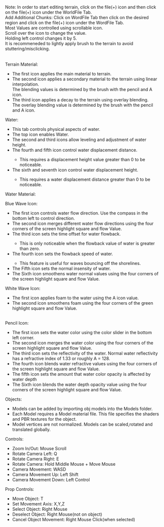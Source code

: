 Note:
In order to start editing terrain, click on the file(+) icon and then click on the file(+) icon under the WorldFile Tab.<br/>
Add Additional Chunks: Click on WordFile Tab then click on the desired region and click on the file(+) icon under the WordFile Tab.<br/>
Most Values are controlled using scrollable icon.<br/>
Scroll over the icon to change the value. <br/>
Holding left control changes it by 5.<br/>
It is recommeneded to lightly apply brush to the terrain to avoid stuttering/misclicking.<br/>
<br/>
<br/>
Terrain Material:
 <ul>
 <li>The first icon applies the main material to terrain.</li>
 <li>The second icon applies a secondary material to the terrain using linear interpolation.</li>
   The blending values is determined by the brush with the pencil and A icon.
 <li>The third icon applies a decay to the terrain using overlay blending.</li>
   The overlay blending value is determined by the brush with the pencil and A icon.</li>
</ul>
Water:<br/>
<ul>
 <li>This tab controls physical aspects of water.</li>
 <li>The top icon enables Water.</li>
 <li>The second and third icons allow leveling and adjustment of water height.</li>
 <li>The fourth and fifth icon control water displacement distance. </li>
  <ul><li>This requires a displacement height value greater than 0 to be noticeable.</li></ul>
 <li>The sixth and seventh icon control water displacement height.</li>
  <ul><li>This requires a water displacement distance greater than 0 to be noticeable.</li></ul>
</ul>
Water Material:<br/>



Blue Wave Icon:<br/>
 <ul>
  <li>The first icon controls water flow direction. Use the compass in the bottom left to control direction. </li>
  <li>The second icon merges different water flow directions using the four corners of the screen highlight square and flow Value.</li>
  <li>The third icon sets the time offset for water flowback.</li>
  <ul><li>This is only noticeable when the flowback value of water is greater than zero.</li></ul>
  <li>The fourth icon sets the flowback speed of water.</li>
  <ul><li>This feature is useful for waves bouncing off the shorelines.</li></ul>
  <li>The Fifth icon sets the normal insensity of water.</li>
  <li>The Sixth icon smoothens water normal values using the four corners of the screen highlight square and flow Value.</li>
 </ul>
  
 White Wave Icon: <br/>
 <ul>
  <li>The first icon applies foam to the water using the A icon value.</li>
  <li>The second icon smoothens foam using the four corners of the green highlight square and flow Value.</li>
 </ul> 
 <br/>
 Pencil Icon:
 <ul>
   <li>The first icon sets the water color using the color slider in the bottom left corner.</li>
    <li>The second icon merges the water color using the four corners of the screen highlight square and flow Value.</li>
    <li>The third icon sets the reflectivity of the water. Normal water reflectivity has a refractive index of 1.33 or roughly A = 128.</li>
    <li>The fourth icon blends water refractive values using the four corners of the screen highlight square and flow Value.</li>
    <li>The fifth icon sets the amount that water color opacity is affected by water depth </li>
    <li>The Sixth icon blends the water depth opacity value using the four corners of the screen highlight square and flow Value.</li>
 </ul>
Objects:
<ul>
 <li>Models can be added by importing obj models into the Models folder.</li>
 <li>Each Model requires a Model material file. This file specifies the shaders and PBR textures for the object.</li>
 <li>Model vertices are not normalized. Models can be scaled,rotated and translated globally.</li>
</uL>
Controls: <br/>
<ul>
 <li>Zoom In/Out: Mouse Scroll </li>
 <li>Rotate Camera Left: Q </li>
 <li>Rotate Camera Right: E </li>
 <li>Rotate Camera: Hold Middle Mouse + Move Mouse</li>
 <li>Camera Movement: WASD </li>
 <li>Camera Movement Up: Left Shift </li>
 <li>Camera Movement Down: Left Control </li>
</ul>
Prop Controls: <br/>
<ul>
 <li>Move Object: T </li>
 <li>Set Movement Axis: X,Y,Z </li>
 <li>Select Object: Right Mouse </li>
 <li>Deselect Object: Right Mouse(not on object) </li>
 <li>Cancel Object Movement: Right Mouse Click(when selected) </li>
</ul>
